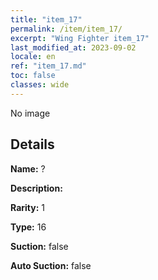 ```yaml
---
title: "item_17"
permalink: /item/item_17/
excerpt: "Wing Fighter item_17"
last_modified_at: 2023-09-02
locale: en
ref: "item_17.md"
toc: false
classes: wide
---
```



 No image



## Details

 **Name:** ? 

 **Description:** 

 **Rarity:** 1 

 **Type:** 16 

 **Suction:** false 

 **Auto Suction:** false 


